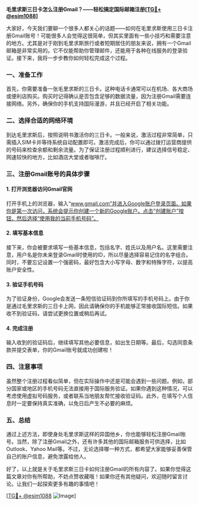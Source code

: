 **毛里求斯三日卡怎么注册Gmail？——轻松搞定国际邮箱注册[[TG💪+ @esim1088](https://t.me/s/esim1088)]**

大家好，今天我们要聊一个很多人都关心的话题——如何在毛里求斯使用三日卡注册Gmail账号！可能很多人会觉得这很简单，但其实里面有一些小技巧和需要注意的地方。尤其是对于刚到毛里求斯旅行或者短期居住的朋友来说，拥有一个Gmail邮箱是非常实用的。它不仅能帮助你管理邮件，还能用于各种在线服务的登录验证。接下来，我将一步步教你如何轻松完成这个过程。

### 一、准备工作

首先，你需要准备一张毛里求斯的三日卡。这种电话卡通常可以在机场、各大商场或便利店购买。购买时记得确认是否包含足够的数据流量，因为注册Gmail需要连接网络。另外，确保你的手机支持国际漫游，并且已经开启了相关功能。

### 二、选择合适的网络环境

到达毛里求斯后，按照说明书激活你的三日卡。一般来说，激活过程非常简单，只需插入SIM卡并等待系统自动配置即可。激活完成后，你可以通过拨打运营商提供的号码来检查余额和剩余流量。为了保证注册过程顺利进行，建议选择信号稳定、网速较快的地方，比如酒店大堂或者咖啡厅。

### 三、注册Gmail账号的具体步骤

#### 1. 打开浏览器访问Gmail官网

打开手机上的浏览器，输入“www.gmail.com”并进入Google账户登录页面。如果你是第一次访问，系统会提示你创建一个新的Google账户。点击“创建账户”按钮，然后选择“使用我的当前手机号码”。

#### 2. 填写基本信息

接下来，你会被要求填写一些基本信息，包括名字、姓氏以及用户名。这里需要注意，用户名是你未来登录Gmail时使用的ID，所以尽量选择容易记住的名字组合。同时，不要忘记设置一个强密码，最好包含大小写字母、数字和特殊字符，以提高账户安全性。

#### 3. 验证手机号码

为了验证身份，Google会发送一条短信验证码到你所填写的手机号码上。由于你是通过毛里求斯的三日卡上网，因此请确保你的手机能够正常接收国际短信。如果收不到验证码，请尝试更换位置或稍后再试。

#### 4. 完成注册

输入收到的验证码后，继续填写其他必要信息，如出生日期等。最后，勾选同意条款并提交表单，你的Gmail账号就成功创建啦！

### 四、注意事项

虽然整个注册过程看似简单，但在实际操作中还是可能会遇到一些问题。例如，部分国家或地区的手机号码无法直接用于国际服务验证。如果你遇到这种情况，可以考虑使用虚拟号码服务，或者联系当地朋友帮忙接收验证码。此外，在填写个人信息时一定要保持真实准确，以免日后产生不必要的麻烦。

### 五、总结

通过上述方法，即使身处毛里求斯这样的异国他乡，你也能够轻松注册Gmail账号。当然，除了注册Gmail之外，还有许多其他的国际邮箱服务可供选择，比如Outlook、Yahoo Mail等。不过，无论选择哪一种方式，都希望大家能够妥善保管自己的账户信息，避免泄露给他人。

好了，以上就是关于毛里求斯三日卡如何注册Gmail的所有内容了。如果你觉得这篇文章对你有所帮助，不妨点赞收藏哦！如果你还有其他疑问，欢迎随时留言讨论。让我们一起探索更多有趣的事情吧！

[[TG💪+ @esim1088](https://t.me/s/esim1088) ![Image](https://i.postimg.cc/4NQfJmqS/Snipaste-2025-05-13-00-14-12.png)]
